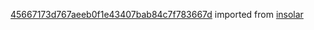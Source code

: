 [45667173d767aeeb0f1e43407bab84c7f783667d](https://github.com/insolar/insolar/commit/45667173d767aeeb0f1e43407bab84c7f783667d) imported from [insolar](https://github.com/insolar/insolar)
